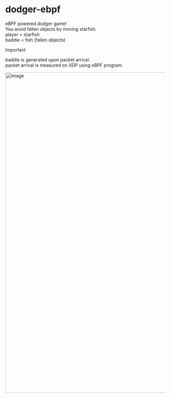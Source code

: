# dodger-ebpf
eBPF powered dodger game!\
You avoid fallen objects by moving starfish.\
player = starfish\
baddie = fish (fallen objects)

> [!IMPORTANT]
> baddie is generated upon packet arrival.\
> packet arrival is measured on XDP using eBPF program.

<img width="1002" alt="image" src="https://github.com/user-attachments/assets/f3868052-725b-46c0-ba30-c72713ad648d">
